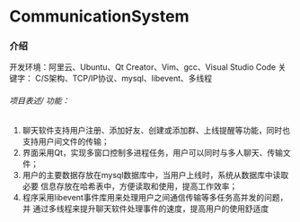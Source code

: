 # CommunicationSystem

### 介绍
开发环境：阿里云、Ubuntu、Qt Creator、Vim、gcc、Visual Studio Code
关键字： C/S架构、TCP/IP协议、mysql、libevent、多线程

######  项目表述/ 功能：
1. 聊天软件支持用户注册、添加好友、创建或添加群、上线提醒等功能，同时也支持用户间文件的传输；
2. 界面采用Qt，实现多窗口控制多进程任务，用户可以同时与多人聊天、传输文件；
3. 用户的主要数据存放在mysql数据库中，当用户上线时，系统从数据库中读取必要
信息存放在哈希表中，方便读取和使用，提高工作效率；
4. 程序采用libevent事件库用来处理用户之间通信传输等多任务高并发的问题，并
通过多线程来提升聊天软件处理事件的速度，提高用户的使用舒适度

